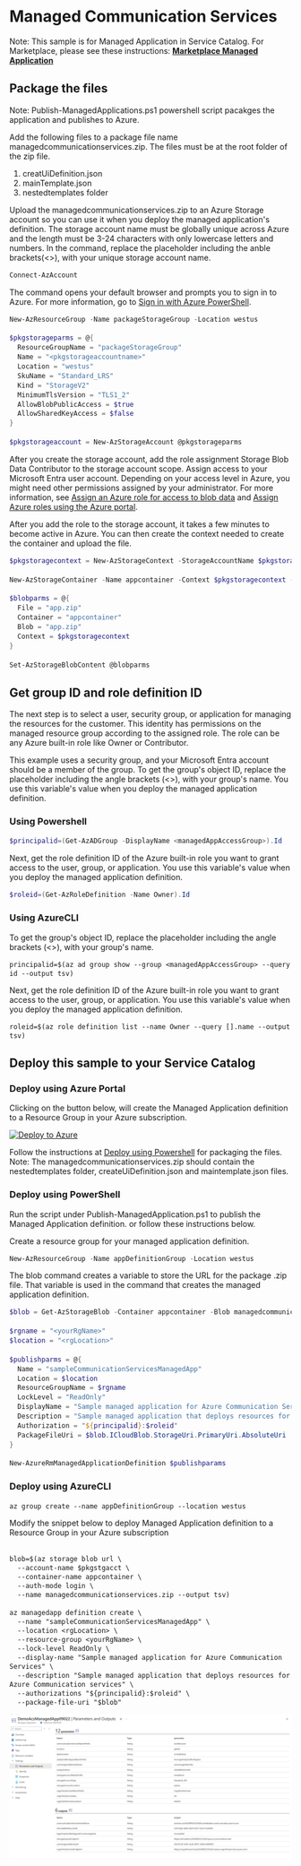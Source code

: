 # Managed Communication Services

Note: This sample is for Managed Application in Service Catalog. For Marketplace, please see these instructions:
[**Marketplace Managed Application**](https://docs.microsoft.com/en-us/azure/managed-applications/publish-marketplace-app)

## Package the files

Note: Publish-ManagedApplications.ps1 powershell script pacakges the application and publishes to Azure. 

Add the following files to a package file name managedcommunicationservices.zip. The files must be at the root folder of the zip file.
1. creatUiDefinition.json
1. mainTemplate.json
1. nestedtemplates folder

Upload the managedcommunicationservices.zip to an Azure Storage account so you can use it when you deploy the managed application's definition. The storage account name must be globally unique across Azure and the length must be 3-24 characters with only lowercase letters and numbers. In the command, replace the placeholder <pkgstorageaccountname> including the anble brackets(<>), with your unique storage account name.

````powershell
Connect-AzAccount
````

The command opens your default browser and prompts you to sign in to Azure. For more information, go to [Sign in with Azure PowerShell](https://learn.microsoft.com/en-us/powershell/azure/authenticate-azureps).

````powershell
New-AzResourceGroup -Name packageStorageGroup -Location westus

$pkgstorageparms = @{
  ResourceGroupName = "packageStorageGroup"
  Name = "<pkgstorageaccountname>"
  Location = "westus"
  SkuName = "Standard_LRS"
  Kind = "StorageV2"
  MinimumTlsVersion = "TLS1_2"
  AllowBlobPublicAccess = $true
  AllowSharedKeyAccess = $false
}

$pkgstorageaccount = New-AzStorageAccount @pkgstorageparms
````

After you create the storage account, add the role assignment Storage Blob Data Contributor to the storage account scope. Assign access to your Microsoft Entra user account. Depending on your access level in Azure, you might need other permissions assigned by your administrator. For more information, see [Assign an Azure role for access to blob data](https://learn.microsoft.com/en-us/azure/storage/blobs/assign-azure-role-data-access) and [Assign Azure roles using the Azure portal](https://learn.microsoft.com/en-us/azure/role-based-access-control/role-assignments-portal).

After you add the role to the storage account, it takes a few minutes to become active in Azure. You can then create the context needed to create the container and upload the file.

````powershell
$pkgstoragecontext = New-AzStorageContext -StorageAccountName $pkgstorageaccount.StorageAccountName -UseConnectedAccount

New-AzStorageContainer -Name appcontainer -Context $pkgstoragecontext -Permission blob

$blobparms = @{
  File = "app.zip"
  Container = "appcontainer"
  Blob = "app.zip"
  Context = $pkgstoragecontext
}

Set-AzStorageBlobContent @blobparms
````

## Get group ID and role definition ID
The next step is to select a user, security group, or application for managing the resources for the customer. This identity has permissions on the managed resource group according to the assigned role. The role can be any Azure built-in role like Owner or Contributor.

This example uses a security group, and your Microsoft Entra account should be a member of the group. To get the group's object ID, replace the placeholder <managedAppAccessGroup> including the angle brackets (<>), with your group's name. You use this variable's value when you deploy the managed application definition.

### Using Powershell

````powershell
$principalid=(Get-AzADGroup -DisplayName <managedAppAccessGroup>).Id
````

Next, get the role definition ID of the Azure built-in role you want to grant access to the user, group, or application. You use this variable's value when you deploy the managed application definition.

````powershell
$roleid=(Get-AzRoleDefinition -Name Owner).Id
````

### Using AzureCLI

To get the group's object ID, replace the placeholder <managedAppAccessGroup> including the angle brackets (<>), with your group's name.

````azureCLI
principalid=$(az ad group show --group <managedAppAccessGroup> --query id --output tsv)
````

Next, get the role definition ID of the Azure built-in role you want to grant access to the user, group, or application. You use this variable's value when you deploy the managed application definition.

````azureCLI
roleid=$(az role definition list --name Owner --query [].name --output tsv)
````

## Deploy this sample to your Service Catalog

### Deploy using Azure Portal

Clicking on the button below, will create the Managed Application definition to a Resource Group in your Azure subscription.

[![Deploy to Azure](http://azuredeploy.net/deploybutton.png)](https://portal.azure.com/#create/Microsoft.Template/uri/https%3A%2F%2Fskype.visualstudio.com%2FSCC%2F_git%2Fic3_acs_events?path=prototypes%2Fmanaged%2Fmanaged-applications%2Fmanaged-communication-services%2F%2Fazuredeploy.json)

Follow the instructions at [Deploy using Powershell](https://learn.microsoft.com/en-us/azure/azure-resource-manager/managed-applications/publish-service-catalog-app?tabs=azure-powershell) for packaging the files. 
Note: The managedcommunicationservices.zip should contain the nestedtemplates folder, createUiDefinition.json and maintemplate.json files.

### Deploy using PowerShell

Run the script under Publish-ManagedApplication.ps1 to publish the Managed Application definition. or follow these instructions below.

Create a resource group for your managed application definition.

````powershell
New-AzResourceGroup -Name appDefinitionGroup -Location westus
````

The blob command creates a variable to store the URL for the package .zip file. That variable is used in the command that creates the managed application definition.

````powershell
$blob = Get-AzStorageBlob -Container appcontainer -Blob managedcommunicationservices.zip -Context $pkgstoragecontext

$rgname = "<yourRgName>"
$location = "<rgLocation>"

$publishparms = @{
  Name = "sampleCommunicationServicesManagedApp"
  Location = $location
  ResourceGroupName = $rgname
  LockLevel = "ReadOnly"
  DisplayName = "Sample managed application for Azure Communication Services"
  Description = "Sample managed application that deploys resources for Azure Communication services"
  Authorization = "${principalid}:$roleid"
  PackageFileUri = $blob.ICloudBlob.StorageUri.PrimaryUri.AbsoluteUri
}

New-AzureRmManagedApplicationDefinition $publishparams
````

### Deploy using AzureCLI

````azureCLI
az group create --name appDefinitionGroup --location westus
````

Modify the snippet below to deploy Managed Application definition to a Resource Group in your Azure subscription

````azureCLI

blob=$(az storage blob url \
  --account-name $pkgstgacct \
  --container-name appcontainer \
  --auth-mode login \
  --name managedcommunicationservices.zip --output tsv)

az managedapp definition create \
  --name "sampleCommunicationServicesManagedApp" \
  --location <rgLocation> \
  --resource-group <yourRgName> \
  --lock-level ReadOnly \
  --display-name "Sample managed application for Azure Communication Services" \
  --description "Sample managed application that deploys resources for Azure Communication services" \
  --authorizations "${principalid}:$roleid" \
  --package-file-uri "$blob"
````

![alt text](images/communicationservices.png "Managed Application Sample for ACS")